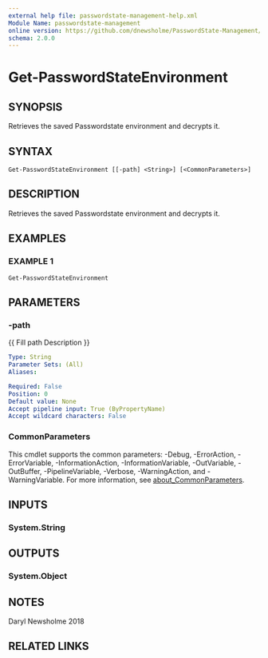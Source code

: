 ```yaml
---
external help file: passwordstate-management-help.xml
Module Name: passwordstate-management
online version: https://github.com/dnewsholme/PasswordState-Management/blob/master/docs/Get-PasswordStateEnvironment.md
schema: 2.0.0
---
```


# Get-PasswordStateEnvironment

## SYNOPSIS
Retrieves the saved Passwordstate environment and decrypts it.

## SYNTAX

```
Get-PasswordStateEnvironment [[-path] <String>] [<CommonParameters>]
```

## DESCRIPTION
Retrieves the saved Passwordstate environment and decrypts it.

## EXAMPLES

### EXAMPLE 1
```
Get-PasswordStateEnvironment
```

## PARAMETERS

### -path
{{ Fill path Description }}

```yaml
Type: String
Parameter Sets: (All)
Aliases:

Required: False
Position: 0
Default value: None
Accept pipeline input: True (ByPropertyName)
Accept wildcard characters: False
```

### CommonParameters
This cmdlet supports the common parameters: -Debug, -ErrorAction, -ErrorVariable, -InformationAction, -InformationVariable, -OutVariable, -OutBuffer, -PipelineVariable, -Verbose, -WarningAction, and -WarningVariable. For more information, see [about_CommonParameters](http://go.microsoft.com/fwlink/?LinkID=113216).

## INPUTS

### System.String

## OUTPUTS

### System.Object
## NOTES
Daryl Newsholme 2018

## RELATED LINKS
